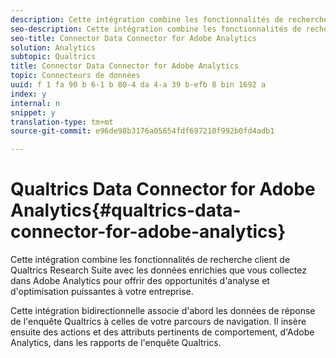 ```yaml
---
description: Cette intégration combine les fonctionnalités de recherche client de Qualtrics Research Suite avec les données enrichies que vous collectez dans Adobe Analytics pour offrir des opportunités d'analyse et d'optimisation puissantes à votre entreprise.
seo-description: Cette intégration combine les fonctionnalités de recherche client de Qualtrics Research Suite avec les données enrichies que vous collectez dans Adobe Analytics pour offrir des opportunités d'analyse et d'optimisation puissantes à votre entreprise.
seo-title: Connector Data Connector for Adobe Analytics
solution: Analytics
subtopic: Qualtrics
title: Connector Data Connector for Adobe Analytics
topic: Connecteurs de données
uuid: f 1 fa 90 b 6-1 b 80-4 da 4-a 39 b-efb 8 bin 1692 a
index: y
internal: n
snippet: y
translation-type: tm+mt
source-git-commit: e96de98b3176a05654fdf697210f992b0fd4adb1

---
```



# Qualtrics Data Connector for Adobe Analytics{#qualtrics-data-connector-for-adobe-analytics}

Cette intégration combine les fonctionnalités de recherche client de Qualtrics Research Suite avec les données enrichies que vous collectez dans Adobe Analytics pour offrir des opportunités d'analyse et d'optimisation puissantes à votre entreprise.

Cette intégration bidirectionnelle associe d'abord les données de réponse de l'enquête Qualtrics à celles de votre parcours de navigation. Il insère ensuite des actions et des attributs pertinents de comportement, d'Adobe Analytics, dans les rapports de l'enquête Qualtrics.
